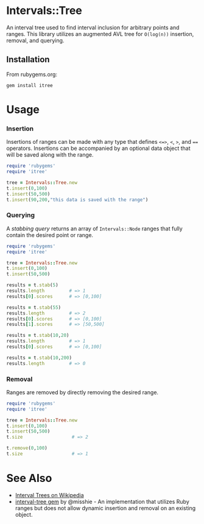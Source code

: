 # Intervals::Tree

An interval tree used to find interval inclusion for arbitrary points and ranges. This library utilizes an augmented AVL tree for `O(log(n))` insertion, removal, and querying.

## Installation

From rubygems.org:

```
gem install itree
```

# Usage

### Insertion

Insertions of ranges can be made with any type that defines `<=>`, `<`, `>`, and `==` operators. Insertions can be accompanied by an optional data object that will be saved along with the range.

```ruby
require 'rubygems'
require 'itree'

tree = Intervals::Tree.new
t.insert(0,100)
t.insert(50,500)
t.insert(90,200,"this data is saved with the range")
```

### Querying

A *stabbing query* returns an array of `Intervals::Node` ranges that fully contain the desired point or range.

```ruby
require 'rubygems'
require 'itree'

tree = Intervals::Tree.new
t.insert(0,100)
t.insert(50,500)

results = t.stab(5)
results.length         # => 1
results[0].scores      # => [0,100]

results = t.stab(55)
results.length         # => 2
results[0].scores      # => [0,100]
results[1].scores      # => [50,500]

results = t.stab(10,20)
results.length         # => 1
results[0].scores      # => [0,100]

results = t.stab(10,200)
results.length         # => 0
```

### Removal

Ranges are removed by directly removing the desired range.

```ruby
require 'rubygems'
require 'itree'

tree = Intervals::Tree.new
t.insert(0,100)
t.insert(50,500)
t.size                  # => 2

t.remove(0,100)
t.size                  # => 1
```

# See Also
* [Interval Trees on Wikipedia](http://en.wikipedia.org/wiki/Interval_tree)
* [interval-tree gem](https://github.com/misshie/interval-tree) by @misshie - An implementation that utilizes Ruby ranges but does not allow dynamic insertion and removal on an existing object.


